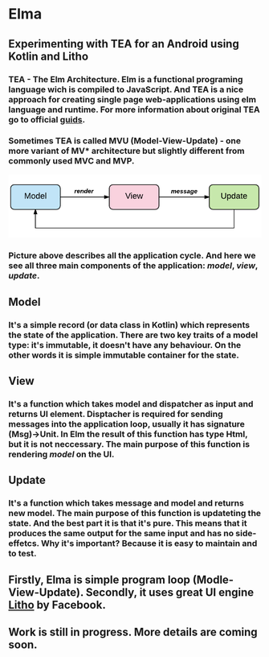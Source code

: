 # Elma
## Experimenting with TEA for an Android using Kotlin and Litho

### TEA - The Elm Architecture. Elm is a functional programing language wich is compiled to JavaScript. And TEA is a nice approach for creating single page web-applications using elm language and runtime. For more information about original TEA go to official [guids](https://guide.elm-lang.org/architecture/).

### Sometimes TEA is called MVU (Model-View-Update) - one more variant of MV* architecture but slightly different from commonly used MVC and MVP.


![Model-View-Update](readme_resources/model-view-update.png "Model-View-Update")

### Picture above describes all the application cycle. And here we see all three main components of the application: *model*, *view*, *update*.
## Model
### It's a simple record (or data class in Kotlin) which represents the state of the application. There are two key traits of a model type: it's immutable, it doesn't have any behaviour. On the other words it is simple immutable container for the state.

## View
### It's a function which takes model and dispatcher as input and returns UI element. Disptacher is required for sending messages into the application loop, usually it has signature **(Msg)->Unit**. In Elm the result of this function has type **Html**, but it is not neccessary. The main purpose of this function is rendering *model* on the UI.

## Update
### It's a function which takes message and model and returns new model. The main purpose of this function is updateting the state. And the best part it is that it's pure. This means that it produces the same output for the same input and has no side-effetcs. Why it's important? Because it is easy to maintain and to test.

## Firstly, **Elma** is simple program loop (Modle-View-Update). Secondly, it uses great UI engine [Litho](https://fblitho.com/) by Facebook.

## Work is still in progress. More details are coming soon.